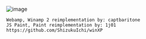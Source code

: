 ![image](https://github.com/user-attachments/assets/d564b83c-125c-4756-afbb-f8831aa7ab18)

    Webamp, Winamp 2 reimplementation by: captbaritone
    JS Paint, Paint reimplementation by: 1j01
    https://github.com/ShizukuIchi/winXP
